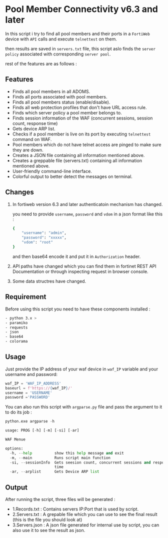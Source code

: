 # Pool Member Connectivity v6.3 and later

In this script i try to find all pool members and their ports in a `FortiWeb` device with `API` calls and execute `telnettest` on them.

then results are saved in `servers.txt` file, this script aslo finds the `server policy` associated with corresponding `server pool`.

rest of the features are as follows :

## Features
- Finds all pool members in all ADOMS.
- Finds all ports associated with pool members.
- Finds all pool members status (enable/disable).
- Finds all web protection profiles that don't have URL access rule.
- Finds which server policy a pool member belongs to.
- Finds session information of the WAF (concurrent sessions, session count, response time)
- Gets device ARP list.
- Checks if a pool member is live on its port by executing `telnettest` command on WAF.
- Pool members which do not have telnet access are pinged to make sure they are down.
- Creates a JSON file containing all information mentioned above.
- Creates a greppable file (servers.txt) containing all information mentioned above.
- User-friendly command-line interface.
- Colorful output to better detect the messages on terminal.

## Changes

1. In fortiweb version 6.3 and later authenticatoin mechanism has changed.

    you need to provide `username`, `password` and `vdom` in a json format like this :

    ```bash
    { 
        "username": "admin",
        "password": "xxxxx",
        "vdom": "root"
    }
    ```

    and then base64 encode it and put it in `Authorization` header.

2. API paths have changed which you can find them in fortinet REST API Documentation or through inspecting request in browser console.
3. Some data structres have changed.

## Requirement
Before using this script you need to have these components installed :
```bash
- python 3.x >
- paramiko
- requests
- json
- base64
- colorama
```

## Usage

Just provide the IP address of your waf device in `waf_IP` variable and your username and password:

```python
waf_IP = 'WAF_IP_ADDRESS'
baseurl = f'https://{waf_IP}/'
username = 'USERNAME'
password ='PASSWORD'
```


You can also run this script with `argparse.py` file and pass the argument to it to do its job :


```python
python.exe argparse -h

usage: PROG [-h] [-m] [-si] [-ar]

WAF Menue

options:
  -h, --help          show this help message and exit
  -m, --main          Runs script main function
  -si, --sessionInfo  Gets seesion count, concurrent sessions and response
                      time
  -ar, --arplist      Gets Device ARP list
```

## Output

After running the script, three files will be generated :
- 1.Records.txt : Contains servers IP:Port that is used by script.
- 2.Servers.txt : A grepable file which you can use to see the final result (this is the file you should look at)
- 3.Servers.json : A json file generated for internal use by script, you can also use it to see the result as json.
